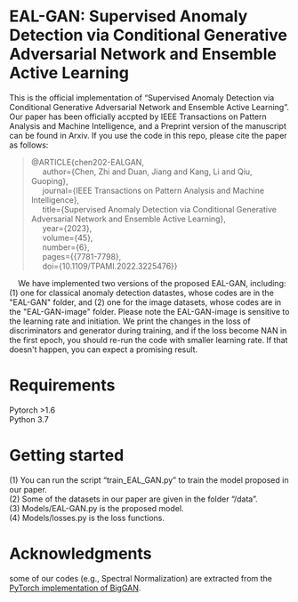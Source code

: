 
EAL-GAN: Supervised Anomaly Detection via Conditional Generative Adversarial Network and Ensemble Active Learning
==
This is the official implementation of “Supervised Anomaly Detection via Conditional Generative Adversarial Network and Ensemble Active Learning”. Our paper has been officially accpted by IEEE Transactions on Pattern Analysis and Machine Intelligence, and a Preprint version of the manuscript can be found in Arxiv. If you use the code in this repo, please cite the paper as follows:<br>

>@ARTICLE{chen202-EALGAN,<br>
   &nbsp;&nbsp;&nbsp;&nbsp; author={Chen, Zhi and Duan, Jiang and Kang, Li and Qiu, Guoping},<br>
   &nbsp;&nbsp;&nbsp;&nbsp; journal={IEEE Transactions on Pattern Analysis and Machine Intelligence}, <br>
   &nbsp;&nbsp;&nbsp;&nbsp; title={Supervised Anomaly Detection via Conditional Generative Adversarial Network and Ensemble Active Learning}, <br>
   &nbsp;&nbsp;&nbsp;&nbsp; year={2023},<br>
   &nbsp;&nbsp;&nbsp;&nbsp; volume={45},<br>
   &nbsp;&nbsp;&nbsp;&nbsp; number={6},<br>
   &nbsp;&nbsp;&nbsp;&nbsp; pages={{7781-7798},<br>
   &nbsp;&nbsp;&nbsp;&nbsp; doi={10.1109/TPAMI.2022.3225476}}<br>

&nbsp;&nbsp;&nbsp;&nbsp;We have implemented two versions of the proposed EAL-GAN, including:(1) one for classical anomaly detection datastes, whose codes are in the "EAL-GAN" folder, and (2) one for the image datasets, whose codes are in the "EAL-GAN-image" folder. Please note the EAL-GAN-image is sensitive to the learning rate and initiation. We print the changes in the loss of discriminators and generator during training, and if the loss become NAN in the first epoch, you should re-run the code with smaller learning rate.  If that doesn't happen, you can expect a promising result.


Requirements
===
Pytorch >1.6 <br>
Python 3.7<br>

Getting started
===
(1)	You can run the script “train_EAL_GAN.py” to train the model proposed in our paper.<br>
(2)	Some of the datasets in our paper are given in the folder “/data”. <br>
(3)	Models/EAL-GAN.py is the proposed model.<br>
(4)	Models/losses.py is the loss functions.<br>


Acknowledgments
==
some of our codes (e.g., Spectral Normalization) are extracted from the [PyTorch implementation of BigGAN]( https://github.com/ajbrock/BigGAN-PyTorch).
